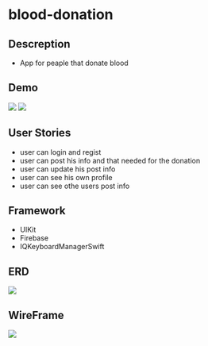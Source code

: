 # blood-donation
## Descreption
- App for peaple that donate blood

## Demo
![](lightmode.gif)
![](darkmode.gif)
## User Stories
- user can login and regist
- user can post his info and that needed for the donation
- user can update his post info
- user can see his own profile
- user can see othe users post info

## Framework
- UIKit
- Firebase
- IQKeyboardManagerSwift

## ERD
![](ERD)
## WireFrame
![](wireframe)
